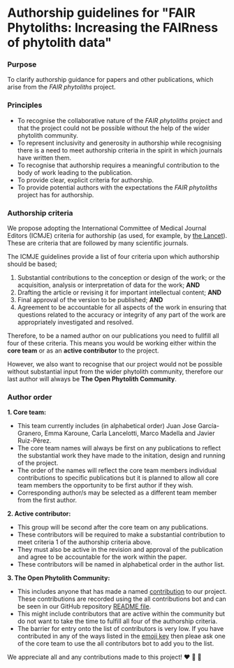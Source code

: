 # Authorship guidelines for "FAIR Phytoliths: Increasing the FAIRness of phytolith data"

### Purpose
To clarify authorship guidance for papers and other publications, which arise from the *FAIR phytoliths* project.

### Principles
- To recognise the collaborative nature of the *FAIR phytoliths* project and that the project could not be possible without the help of the wider phytolith community.
- To represent inclusivity and generosity in authorship while recognising there is a need to meet authorship criteria in the spirit in which journals have written them.
- To recognise that authorship requires a meaningful contribution to the body of work leading to the publication.
- To provide clear, explicit criteria for authorship.
- To provide potential authors with the expectations the *FAIR phytoliths* project has for authorship.

### Authorship criteria
We propose adopting the International Committee of Medical Journal Editors (ICMJE) criteria for authorship (as used, for example, by [the Lancet](thelancet.com/pb/assets/raw/Lancet/authors/tlrm-info-for-authors.pdf)). These are criteria that are followed by many scientific journals.

The ICMJE guidelines provide a list of four criteria upon which authorship should be based;
1. Substantial contributions to the conception or design of the work; or the acquisition, analysis or interpretation of data for the work; **AND**
2. Drafting the article or revising it for important intellectual content; **AND**
3. Final approval of the version to be published; **AND**
4. Agreement to be accountable for all aspects of the work in ensuring that questions related to the accuracy or integrity of any part of the work are appropriately investigated and resolved.

Therefore, to be a named author on our publications you need to fullfill all four of these criteria. This means you would be working either within the **core team** or as an **active contributor** to the project.

However, we also want to recognise that our project would not be possible without substantial input from the wider phytolith community, therefore our last author will always be **The Open Phytolith Community**.

### Author order

**1. Core team:**
  *  This team currently includes (in alphabetical order) Juan Jose García-Granero, Emma Karoune, Carla Lancelotti, Marco Madella and Javier Ruiz-Pérez.
  *  The core team names will always be first on any publications to reflect the substantial work they have made to the initation, design and running of the project.
  *  The order of the names will reflect the core team members individual contributions to specific publications but it is planned to allow all core team members the opportunity to be first author if they wish.
  *  Corresponding author/s may be selected as a different team member from the first author.

**2. Active contributor:**
  * This group will be second after the core team on any publications.
  * These contributors will be required to make a substantial contribution to meet criteria 1 of the authorship criteria above.
  * They must also be active in the revision and approval of the publication and agree to be accountable for the work within the paper.
  * These contributors will be named in alphabetical order in the author list.

**3. The Open Phytolith Community:**
  *  This includes anyone that has made a named [contribution](https://github.com/open-phytoliths/FAIRer_phytoliths/blob/main/CONTRIBUTING.md#recording-contributions) to our project. These contributions are recorded using the all contributions bot and can be seen in our GitHub repository [README file](https://github.com/open-phytoliths/FAIRer_phytoliths#contributors-).
  *  This might include contributors that are active within the community but do not want to take the time to fulfill all four of the authorship criteria.
  *  The barrier for entry onto the list of contributors is very low. If you have contributed in any of the ways listed in the [emoji key](https://allcontributors.org/docs/en/emoji-key) then pleae ask one of the core team to use the all contributors bot to add you to the list.

We appreciate all and any contributions made to this project! ❤️ 🙌 🎉
